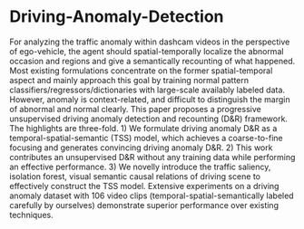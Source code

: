 # Driving-Anomaly-Detection

For analyzing the traffic anomaly within dashcam videos in the perspective of ego-vehicle, the agent should spatial-temporally localize the abnormal occasion and regions and give a semantically recounting of what happened. Most existing formulations concentrate on the former spatial-temporal aspect and mainly approach this goal by training normal pattern classifiers/regressors/dictionaries with large-scale availably labeled data. However, anomaly is context-related, and difficult to distinguish the margin of abnormal and normal clearly. This paper proposes a progressive unsupervised driving anomaly detection and recounting (D&R) framework. The highlights are three-fold. 1) We formulate driving anomaly D&R as a temporal-spatial-semantic (TSS) model, which achieves a coarse-to-fine focusing and generates convincing driving anomaly D\&R. 2) This work contributes an unsupervised D&R without any training data while performing an effective performance. 3) We novelly introduce the traffic saliency, isolation forest, visual semantic causal relations of driving scene to effectively construct the TSS model. Extensive experiments on a driving anomaly dataset with $106$ video clips (temporal-spatial-semantically labeled carefully by ourselves) demonstrate superior performance over existing techniques.
